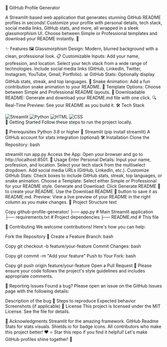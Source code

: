 📝 GitHub Profile Generator


A Streamlit-based web application that generates stunning GitHub README profiles in seconds! Customize your profile with personal details, tech stack, social media links, GitHub stats, and more, all wrapped in a sleek glassmorphism UI. Choose between Simple or Professional templates and download your README instantly. 🚀

✨ Features
🖼️ Glassmorphism Design: Modern, blurred background with a clean, professional look.
📋 Customizable Inputs:
Add your name, profession, and location.
Select your tech stack from a wide range of technologies.
Include social media links (GitHub, LinkedIn, Twitter, Instagram, YouTube, Gmail, Portfolio).
📊 GitHub Stats: Optionally display GitHub stats, streak, and top languages.
🐍 Snake Animation: Add a fun contribution snake animation to your README.
🎨 Template Options: Choose between Simple and Professional README layouts.
💾 Downloadable README: Generate and download your README.md file with one click.
🔍 Real-Time Preview: See your README as you build it.
🛠️ Tech Stack
<div> <img src="https://img.shields.io/badge/Streamlit-FF4B4B?style=for-the-badge&logo=streamlit&logoColor=white" alt="Streamlit" /> <img src="https://img.shields.io/badge/Python-3776AB?style=for-the-badge&logo=python&logoColor=white" alt="Python" /> <img src="https://img.shields.io/badge/HTML5-E34F26?style=for-the-badge&logo=html5&logoColor=white" alt="HTML" /> <img src="https://img.shields.io/badge/CSS3-1572B6?style=for-the-badge&logo=css3&logoColor=white" alt="CSS" /> </div>
🚀 Getting Started
Follow these steps to run the project locally.

📌 Prerequisites
Python 3.8 or higher 🐍
Streamlit (pip install streamlit)
A GitHub account for stats integration (optional)
🛠️ Installation
Clone the Repository:
bash


streamlit run app.py
Access the App: Open your browser and go to http://localhost:8501.
📖 Usage
Enter Personal Details:
Input your name, profession, and location.
Select your tech stack from the multiselect dropdown.
Add social media URLs (GitHub, LinkedIn, etc.).
Customize GitHub Stats:
Check boxes to include GitHub stats, streak, top languages, or snake animation.
Choose a Template:
Select either Simple or Professional for your README style.
Generate and Download:
Click Generate README 🎉 to create your README.
Use the Download README 📄 button to save it as README.md.
Preview:
View a live preview of your README in the right column as you make changes.
📂 Project Structure
text

Copy
github-profile-generator/
├── app.py                # Main Streamlit application
├── requirements.txt      # Project dependencies
├── README.md             # This file

🤝 Contributing
We welcome contributions! Here's how you can help:

Fork the Repository 🍴
Create a Feature Branch:
bash

Copy
git checkout -b feature/your-feature
Commit Changes:
bash

Copy
git commit -m "Add your feature"
Push to Your Fork:
bash

Copy
git push origin feature/your-feature
Open a Pull Request 🔄
Please ensure your code follows the project's style guidelines and includes appropriate comments.

🐛 Reporting Issues
Found a bug? Please open an issue on the GitHub Issues page with the following details:

Description of the bug 🐞
Steps to reproduce
Expected behavior
Screenshots (if applicable)
📜 License
This project is licensed under the MIT License. See the  file for details.

🙌 Acknowledgments
Streamlit for the amazing framework.
GitHub Readme Stats for stats visuals.
Shields.io for badge icons.
All contributors who make this project better! ❤️
⭐ Star this repo if you find it helpful! Let's make GitHub profiles shine together! 🌟
